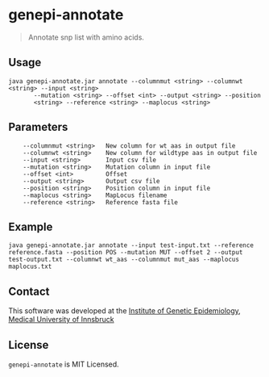 # genepi-annotate
> Annotate snp list with amino acids.

## Usage

```
java genepi-annotate.jar annotate --columnmut <string> --columnwt <string> --input <string>
       --mutation <string> --offset <int> --output <string> --position
       <string> --reference <string> --maplocus <string>
```

## Parameters

```
    --columnmut <string>   New column for wt aas in output file
    --columnwt <string>    New column for wildtype aas in output file
    --input <string>       Input csv file
    --mutation <string>    Mutation column in input file
    --offset <int>         Offset
    --output <string>      Output csv file
    --position <string>    Position column in input file
    --maplocus <string>    MapLocus filename
    --reference <string>   Reference fasta file
```    

## Example

```
java genepi-annotate.jar annotate --input test-input.txt --reference reference.fasta --position POS --mutation MUT --offset 2 --output test-output.txt --columnwt wt_aas --columnmut mut_aas --maplocus maplocus.txt
```

## Contact

This software was developed at the [Institute of Genetic Epidemiology](https://genepi.i-med.ac.at/), [Medical University of Innsbruck](https://i-med.ac.at/)

## License

`genepi-annotate` is MIT Licensed.
